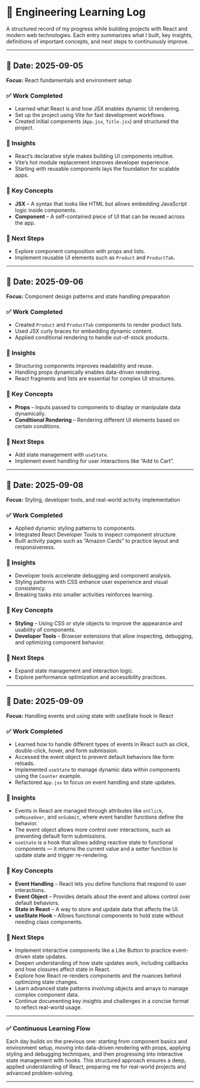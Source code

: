 # 📘 Engineering Learning Log

A structured record of my progress while building projects with React and modern web technologies. Each entry summarizes what I built, key insights, definitions of important concepts, and next steps to continuously improve.

---

## 📅 Date: 2025-09-05  
**Focus:** React fundamentals and environment setup

### ✅ Work Completed  
- Learned what React is and how JSX enables dynamic UI rendering.  
- Set up the project using Vite for fast development workflows.  
- Created initial components (`App.jsx`, `Title.jsx`) and structured the project.

### 🧠 Insights  
- React’s declarative style makes building UI components intuitive.  
- Vite’s hot module replacement improves developer experience.  
- Starting with reusable components lays the foundation for scalable apps.

### 📖 Key Concepts  
- **JSX** – A syntax that looks like HTML but allows embedding JavaScript logic inside components.  
- **Component** – A self-contained piece of UI that can be reused across the app.

### 🚀 Next Steps  
- Explore component composition with props and lists.  
- Implement reusable UI elements such as `Product` and `ProductTab`.

---

## 📅 Date: 2025-09-06  
**Focus:** Component design patterns and state handling preparation

### ✅ Work Completed  
- Created `Product` and `ProductTab` components to render product lists.  
- Used JSX curly braces for embedding dynamic content.  
- Applied conditional rendering to handle out-of-stock products.

### 🧠 Insights  
- Structuring components improves readability and reuse.  
- Handling props dynamically enables data-driven rendering.  
- React fragments and lists are essential for complex UI structures.

### 📖 Key Concepts  
- **Props** – Inputs passed to components to display or manipulate data dynamically.  
- **Conditional Rendering** – Rendering different UI elements based on certain conditions.

### 🚀 Next Steps  
- Add state management with `useState`.  
- Implement event handling for user interactions like “Add to Cart”.

---

## 📅 Date: 2025-09-08  
**Focus:** Styling, developer tools, and real-world activity implementation

### ✅ Work Completed  
- Applied dynamic styling patterns to components.  
- Integrated React Developer Tools to inspect component structure.  
- Built activity pages such as “Amazon Cards” to practice layout and responsiveness.

### 🧠 Insights  
- Developer tools accelerate debugging and component analysis.  
- Styling patterns with CSS enhance user experience and visual consistency.  
- Breaking tasks into smaller activities reinforces learning.

### 📖 Key Concepts  
- **Styling** – Using CSS or style objects to improve the appearance and usability of components.  
- **Developer Tools** – Browser extensions that allow inspecting, debugging, and optimizing component behavior.

### 🚀 Next Steps  
- Expand state management and interaction logic.  
- Explore performance optimization and accessibility practices.

---

## 📅 Date: 2025-09-09  
**Focus:** Handling events and using state with useState hook in React

### ✅ Work Completed  
- Learned how to handle different types of events in React such as click, double-click, hover, and form submission.  
- Accessed the event object to prevent default behaviors like form reloads.  
- Implemented `useState` to manage dynamic data within components using the `Counter` example.  
- Refactored `App.jsx` to focus on event handling and state updates.

### 🧠 Insights  
- Events in React are managed through attributes like `onClick`, `onMouseOver`, and `onSubmit`, where event handler functions define the behavior.  
- The event object allows more control over interactions, such as preventing default form submissions.  
- `useState` is a hook that allows adding reactive state to functional components — it returns the current value and a setter function to update state and trigger re-rendering.

### 📖 Key Concepts  
- **Event Handling** – React lets you define functions that respond to user interactions.  
- **Event Object** – Provides details about the event and allows control over default behaviors.  
- **State in React** – A way to store and update data that affects the UI.  
- **useState Hook** – Allows functional components to hold state without needing class components.

### 🚀 Next Steps  
- Implement interactive components like a Like Button to practice event-driven state updates.  
- Deepen understanding of how state updates work, including callbacks and how closures affect state in React.  
- Explore how React re-renders components and the nuances behind optimizing state changes.  
- Learn advanced state patterns involving objects and arrays to manage complex component data.  
- Continue documenting key insights and challenges in a concise format to reflect real-world usage.

---

### ✅ Continuous Learning Flow

Each day builds on the previous one: starting from component basics and environment setup, moving into data-driven rendering with props, applying styling and debugging techniques, and then progressing into interactive state management with hooks. This structured approach ensures a deep, applied understanding of React, preparing me for real-world projects and advanced problem-solving.

---
